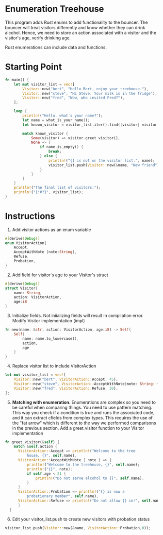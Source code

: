 # Enumeration Treehouse


This program adds Rust enums to add functionality to the bouncer. The bouncer will treat visitors differently and know whether they can drink alcohol. Hence, we need to store an action associated with a visitor and the visitor's age, verify drinking age.

Rust enumerations can include data and functions.


# Starting Point

```rust
fn main() {
    let mut visitor_list = vec![
        Visitor::new("bert", "Hello Bert, enjoy your treehouse."),
        Visitor::new("steve", "Hi Steve. Your milk is in the fridge"),
        Visitor::new("fred", "Wow, who invited Fred?"),
    ];

    loop {
        println!("Hello, what's your name?");
        let name = what_is_your_name();
        let known_visitor = visitor_list.iter().find(|visitor| visitor.name == name);

        match known_visitor {
            Some(visitor) => visitor.greet_visitor(),
            None => {
                if name.is_empty() {
                    break;
                } else {
                    println!("{} is not on the visitor list.", name);
                    visitor_list.push(Visitor::new(&name, "New friend"));
                }
            }
        }
    }
    println!("The final list of visitors:");
    println!("{:#?}", visitor_list);
}
```


# Instructions

1. Add visitor actions as an enum variable

```rust
#[derive(Debug)]
enum VisitorAction{
    Accept,
    AcceptWithNote {note:String},
    Refuse,
    Probation,
}
```

2. Add field for visitor's age to your Visitor's struct

```rust
#[derive(Debug)]
struct Visitor{
    name: String,
    action: VisitorAction,
    age:i8
}
```

3. Initialize fields. Not iniializing fields will result in compilation error. Modify Visitor implementation (impl)

```rust
fn new(name: &str, action: VisitorAction, age:i8) -> Self{
    Self{
        name: name.to_lowercase(),
        action,
        age
    }
}
```

4. Replace visitor list to include VisitorAction

```rust
let mut visitor_list = vec![
    Visitor::new("bert", VisitorAction::Accept, 45),
    Visitor::new("steve", VisitorAction::AcceptWithNote{note: String::from("Lactose-free milk is in the fridge")}, 15),
    Visitor::new("fred", VisitorAction::Refuse, 30),
];
```

5. __Matching with enumeration__. Enumerations are complex so you need to be careful when comparing things. You need to use pattern matching. This way you check if a condition is true and runs the associated code, and it can extract cfields from complex types. This requires the use of the "fat arrow" which is different to the way we performed comparisons in the previous section. Add a greet_visitor function to your Visitor implementation 

```rust
fn greet_visitor(&self) {
    match &self.action {
      VisitorAction::Accept => println!("Welcome to the tree 
          house, {}", self.name), 
      VisitorAction::AcceptWithNote { note } => { 
          println!("Welcome to the treehouse, {}", self.name);
          println!("{}", note); 
          if self.age < 21 { 
              println!("Do not serve alcohol to {}", self.name);
          }
      }
      VisitorAction::Probation => println!("{} is now a 
          probationary member", self.name),
      VisitorAction::Refuse => println!("Do not allow {} in!", self.name),
      }
  }
```

6. Edit your visitor_list.push to create new visitors with probation status

```rust
visitor_list.push(Visitor::new(&name, VisitorAction::Probation,0));
```